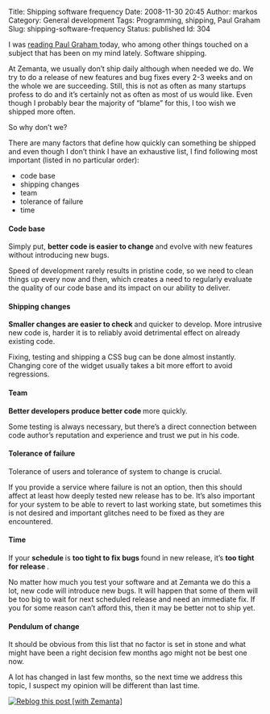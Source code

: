 Title: Shipping software frequency
Date: 2008-11-30 20:45
Author: markos
Category: General development
Tags: Programming, shipping, Paul Graham
Slug: shipping-software-frequency
Status: published
Id: 304

<div>
 <p>
  I was
  <a href="http://www.paulgraham.com/artistsship.html" title="Paul's article on cost of checks">
   reading
  </a>
  <a class="zem_slink" href="http://en.wikipedia.org/wiki/Paul_Graham" rel="wikipedia" title="Paul Graham">
   Paul Graham
  </a>
  today, who among other things touched on a subject that has been on my mind lately. Software shipping.
 </p>
 <p>
  At Zemanta, we usually don’t ship daily although when needed we do. We try to do a release of new features and bug fixes every 2-3 weeks and on the whole we are succeeding. Still, this is not as often as many startups profess to do and it’s certainly not as often as most of us would like. Even though I probably bear the majority of “blame” for this, I too wish we shipped more often.
 </p>
 <p>
  So why don’t we?
 </p>
 <p>
  There are many factors that define how quickly can something be shipped and even though I don’t think I have an exhaustive list, I find following most important (listed in no particular order):
 </p>
 <ul>
  <li>
   code base
  </li>
  <li>
   shipping changes
  </li>
  <li>
   team
  </li>
  <li>
   tolerance of failure
  </li>
  <li>
   time
  </li>
 </ul>
 <h4>
  Code base
 </h4>
 <p>
  Simply put,
  <strong>
   better code is easier to change
  </strong>
  and evolve with new features without introducing new bugs.
 </p>
 <p>
  Speed of development rarely results in pristine code, so we need to clean things up every now and then, which creates a need to regularly evaluate the quality of our code base and its impact on our ability to deliver.
 </p>
 <h4>
  Shipping changes
 </h4>
 <p>
  <strong>
   Smaller changes are easier to check
  </strong>
  and quicker to develop. More intrusive new code is, harder it is to reliably avoid detrimental effect on already existing code.
 </p>
 <p>
  Fixing, testing and shipping a CSS bug can be done almost instantly. Changing core of the widget usually takes a bit more effort to avoid regressions.
 </p>
 <h4>
  Team
 </h4>
 <p>
  <strong>
   Better developers produce better code
  </strong>
  more quickly.
 </p>
 <p>
  Some testing is always necessary, but there’s a direct connection between code author’s reputation and experience and trust we put in his code.
 </p>
 <h4>
  Tolerance of failure
 </h4>
 <p>
  Tolerance of users and tolerance of system to change is crucial.
 </p>
 <p>
  If you provide a service where failure is not an option, then this should affect at least how deeply tested new release has to be. It’s also important for your system to be able to revert to last working state, but sometimes this is not desired and important glitches need to be fixed as they are encountered.
 </p>
 <h4>
  Time
 </h4>
 <p>
  If your
  <strong>
   schedule
  </strong>
  is
  <strong>
   too tight to fix bugs
  </strong>
  found in new release, it’s
  <strong>
   too tight for release
  </strong>
  .
 </p>
 <p>
  No matter how much you test your software and at Zemanta we do this a lot, new code will introduce new bugs. It will happen that some of them will be too big to wait for next scheduled release and need an immediate fix. If you for some reason can’t afford this, then it may be better not to ship yet.
 </p>
 <h4>
  Pendulum of change
 </h4>
 <p>
  It should be obvious from this list that no factor is set in stone and what might have been a right decision few months ago might not be best one now.
 </p>
 <p>
  A lot has changed in last few months, so the next time we address this topic, I suspect my opinion will be different than last time.
 </p>
 <div class="zemanta-pixie">
  <a class="zemanta-pixie-a" href="http://reblog.zemanta.com/zemified/81d6b87c-78c1-4e73-877d-43a1db60b537/" title="Zemified by Zemanta">
   <img alt="Reblog this post [with Zemanta]" class="zemanta-pixie-img" src="http://img.zemanta.com/reblog_e.png?x-id=81d6b87c-78c1-4e73-877d-43a1db60b537"/>
  </a>
 </div>
</div>
